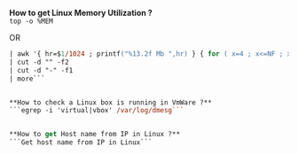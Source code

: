 **How to get Linux Memory Utilization ?**  
```top -o %MEM```

OR

```ps -eo size,pid,user,command --sort -size 
| awk '{ hr=$1/1024 ; printf("%13.2f Mb ",hr) } { for ( x=4 ; x<=NF ; x++ ) { printf("%s ",$x) } print "" }' 
| cut -d "" -f2 
| cut -d "-" -f1 
| more```


**How to check a Linux box is running in VmWare ?**  
```egrep -i 'virtual|vbox' /var/log/dmesg```  


**How to get Host name from IP in Linux ?**  
```Get host name from IP in Linux```  
